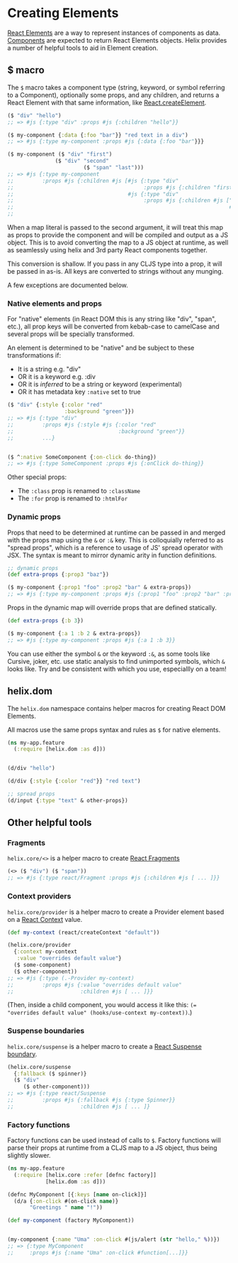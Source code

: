 # Creating Elements

[React Elements](https://reactjs.org/docs/rendering-elements.html) are a way to
represent instances of components as data. [Components](./creating-components.md)
are expected to return React Elements objects. Helix provides a number of
helpful tools to aid in Element creation.

## $ macro

The `$` macro takes a component type (string, keyword, or symbol referring to a
Component), optionally some props, and any children, and returns a React Element
with that same information, like [React.createElement](https://reactjs.org/docs/react-api.html#createelement).

```clojure
($ "div" "hello")
;; => #js {:type "div" :props #js {:children "hello"}}

($ my-component {:data {:foo "bar"}} "red text in a div")
;; => #js {:type my-component :props #js {:data {:foo "bar"}}}

($ my-component ($ "div" "first")
               ($ "div" "second"
                        ($ "span" "last")))
;; => #js {:type my-component
;;         :props #js {:children #js [#js {:type "div"
;;                                         :props #js {:children "first"}}
;;                                    #js {:type "div"
;;                                         :props #js {:children #js ["second"
;;                                                                    #js {:type "span"
;;                                                                         :props #js {:children "last"}}]}}]}}
```

When a map literal is passed to the second argument, it will treat this map as
props to provide the component and will be compiled and output as a JS object.
This is to avoid converting the map to a JS object at runtime, as well as
seamlessly using helix and 3rd party React components together.

This conversion is shallow. If you pass in any CLJS type into a prop, it will be
passed in as-is. All keys are converted to strings without any munging.

A few exceptions are documented below.

### Native elements and props

For "native" elements (in React DOM this is any string like "div", "span",
etc.), all prop keys will be converted from kebab-case to camelCase and several
props will be specially transformed.

An element is determined to be "native" and be subject to these transformations
if:

- It is a string e.g. "div"
- OR it is a keyword e.g. :div
- OR it is _inferred_ to be a string or keyword (experimental)
- OR it has metadata key `:native` set to true

```clojure
($ "div" {:style {:color "red"
                  :background "green"}})
;; => #js {:type "div"
;;         :props #js {:style #js {:color "red"
;;                                 :background "green"}}
;;         ...}


($ ^:native SomeComponent {:on-click do-thing})
;; => #js {:type SomeComponent :props #js {:onClick do-thing}}
```

Other special props:
- The `:class` prop is renamed to `:className`
- The `:for` prop is renamed to `:htmlFor`

### Dynamic props

Props that need to be determined at runtime can be passed in and merged with the
props map using the `&` or `:&` key. This is colloquially referred to as "spread
props", which is a reference to usage of JS' spread operator with JSX. The
syntax is meant to mirror dynamic arity in function definitions.

```clojure
;; dynamic props
(def extra-props {:prop3 "baz"})

($ my-component {:prop1 "foo" :prop2 "bar" & extra-props})
;; => #js {:type my-component :props #js {:prop1 "foo" :prop2 "bar" :prop3 "baz"}}
```

Props in the dynamic map will override props that are defined statically.

```clojure
(def extra-props {:b 3})

($ my-component {:a 1 :b 2 & extra-props})
;; => #js {:type my-component :props #js {:a 1 :b 3}}
```

You can use either the symbol `&` or the keyword `:&`, as some tools like
Cursive, joker, etc. use static analysis to find unimported symbols, which
`&` looks like. Try and be consistent with which you use, especiallly on a
team!

## helix.dom

The `helix.dom` namespace contains helper macros for creating React DOM
Elements.

All macros use the same props syntax and rules as `$` for native elements.

```clojure
(ns my-app.feature
  (:require [helix.dom :as d]))


(d/div "hello")

(d/div {:style {:color "red"}} "red text")

;; spread props
(d/input {:type "text" & other-props})
```

## Other helpful tools

### Fragments

`helix.core/<>` is a helper macro to create [React Fragments](https://reactjs.org/docs/react-api.html#reactfragment)

```clojure
(<> ($ "div") ($ "span"))
;; => #js {:type react/Fragment :props #js {:children #js [ ... ]}}
```

### Context providers

`helix.core/provider` is a helper macro to create a Provider element based on
a [React Context](https://reactjs.org/docs/context.html) value.

```clojure
(def my-context (react/createContext "default"))

(helix.core/provider
  {:context my-context
   :value "overrides default value"}
  ($ some-component)
  ($ other-component))
;; => #js {:type (.-Provider my-context)
;;         :props #js {:value "overrides default value"
;;                     :children #js [ ... ]}}
```

(Then, inside a child component, you would access it like this: `(= "overrides default value" (hooks/use-context my-context))`.)


### Suspense boundaries

`helix.core/suspense` is a helper macro to create a [React Suspense boundary](https://reactjs.org/docs/react-api.html#reactsuspense).

```clojure
(helix.core/suspense
  {:fallback ($ spinner)}
  ($ "div"
     ($ other-component)))
;; => #js {:type react/Suspense
;;         :props #js {:fallback #js {:type Spinner}}
;;                     :children #js [ ... ]}
```

### Factory functions

Factory functions can be used instead of calls to `$`. Factory functions will
parse their props at runtime from a CLJS map to a JS object, thus being slightly
slower.

```clojure
(ns my-app.feature
  (:require [helix.core :refer [defnc factory]]
            [helix.dom :as d]))

(defnc MyComponent [{:keys [name on-click]}]
  (d/a {:on-click #(on-click name)}
       "Greetings " name "!"))

(def my-component (factory MyComponent))


(my-component {:name "Uma" :on-click #(js/alert (str "hello," %))})
;; => {:type MyComponent
;;     :props #js {:name "Uma" :on-click #function[...]}}
```
